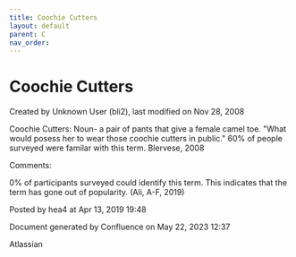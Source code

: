 ```yaml
---
title: Coochie Cutters
layout: default
parent: C
nav_order:
---
```


# Coochie Cutters

Created by  Unknown User (bli2), last modified on Nov 28, 2008

Coochie Cutters: Noun- a pair of pants that give a female camel toe. &quot;What would posess her to wear those coochie cutters in public.&quot; 60% of people surveyed were familar with this term. BIervese, 2008

Comments:

0% of participants surveyed could identify this term. This indicates that the term has gone out of popularity. (Ali, A-F, 2019)

Posted by hea4 at Apr 13, 2019 19:48

Document generated by Confluence on May 22, 2023 12:37

Atlassian
